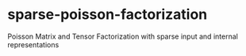 # sparse-poisson-factorization
Poisson Matrix and Tensor Factorization with sparse input and internal representations
